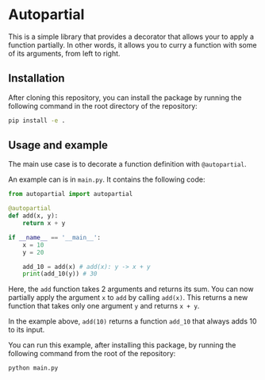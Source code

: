 # Autopartial

This is a simple library that provides a decorator that allows your to apply a function partially. In other words, it allows you to curry a function with some of its arguments, from left to right.

## Installation
After cloning this repository, you can install the package by running the following command in the root directory of the repository:
```bash
pip install -e .
```

## Usage and example
The main use case is to decorate a function definition with `@autopartial`.

An example can is in `main.py`. It contains the following code:
```python
from autopartial import autopartial

@autopartial
def add(x, y):
	return x + y

if __name__ == '__main__':
	x = 10
	y = 20

	add_10 = add(x)	# add(x): y -> x + y
	print(add_10(y)) # 30
```

Here, the `add` function takes 2 arguments and returns its sum. You can now partially apply the argument `x` to `add` by calling `add(x)`. This returns a new function that takes only one argument `y` and returns  `x + y`.

In the example above, `add(10)` returns a function `add_10` that always adds 10 to its input.

You can run this example, after installing this package, by running the following command from the root of the repository:
```bash
python main.py
```

